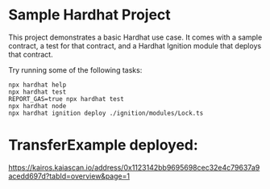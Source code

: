 # Sample Hardhat Project

This project demonstrates a basic Hardhat use case. It comes with a sample contract, a test for that contract, and a Hardhat Ignition module that deploys that contract.

Try running some of the following tasks:

```shell
npx hardhat help
npx hardhat test
REPORT_GAS=true npx hardhat test
npx hardhat node
npx hardhat ignition deploy ./ignition/modules/Lock.ts
```

# TransferExample deployed: 
https://kairos.kaiascan.io/address/0x1123142bb9695698cec32e4c79637a9acedd697d?tabId=overview&page=1
